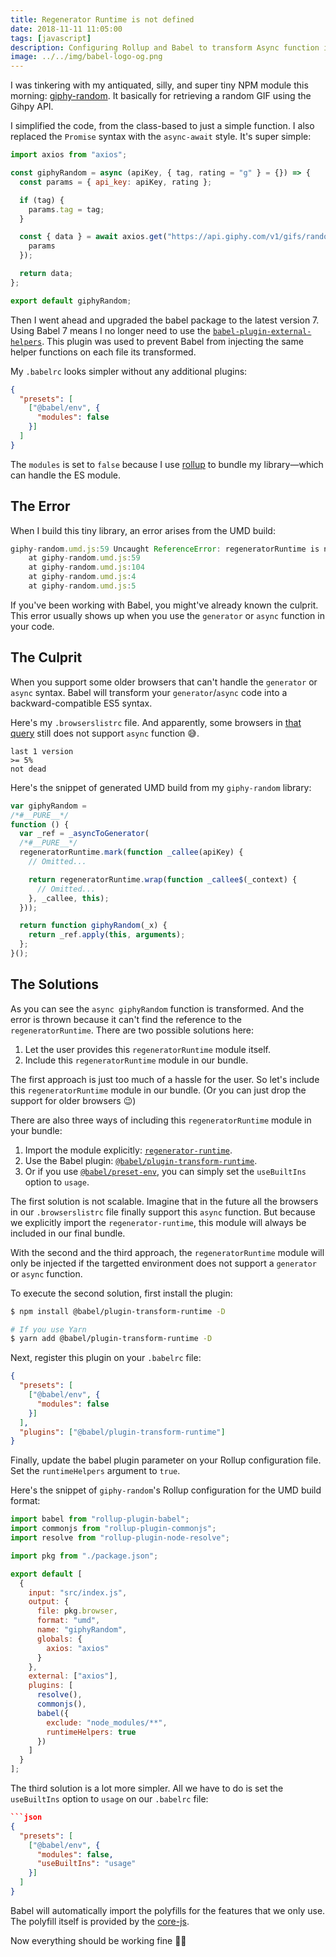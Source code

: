 ```yaml
---
title: Regenerator Runtime is not defined
date: 2018-11-11 11:05:00
tags: [javascript]
description: Configuring Rollup and Babel to transform Async function into a backward compatible ES5 code.
image: ../../img/babel-logo-og.png
---
```

I was tinkering with my antiquated, silly, and super tiny NPM module this morning: [giphy-random](https://github.com/risan/giphy-random). It basically for retrieving a random GIF using the Gihpy API.

I simplified the code, from the class-based to just a simple function. I also replaced the `Promise` syntax with the `async-await` style. It's super simple:

```js
import axios from "axios";

const giphyRandom = async (apiKey, { tag, rating = "g" } = {}) => {
  const params = { api_key: apiKey, rating };

  if (tag) {
    params.tag = tag;
  }

  const { data } = await axios.get("https://api.giphy.com/v1/gifs/random", {
    params
  });

  return data;
};

export default giphyRandom;
```

Then I went ahead and upgraded the babel package to the latest version 7. Using Babel 7 means I no longer need to use the [`babel-plugin-external-helpers`](https://www.npmjs.com/package/babel-plugin-external-helpers). This plugin was used to prevent Babel from injecting the same helper functions on each file its transformed.

My `.babelrc` looks simpler without any additional plugins:

```json
{
  "presets": [
    ["@babel/env", {
      "modules": false
    }]
  ]
}
```

The `modules` is set to `false` because I use [rollup](https://rollupjs.org/) to bundle my library—which can handle the ES module.

## The Error

When I build this tiny library, an error arises from the UMD build:

```js
giphy-random.umd.js:59 Uncaught ReferenceError: regeneratorRuntime is not defined
    at giphy-random.umd.js:59
    at giphy-random.umd.js:104
    at giphy-random.umd.js:4
    at giphy-random.umd.js:5
```

If you've been working with Babel, you might've already known the culprit. This error usually shows up when you use the `generator` or `async` function in your code.

## The Culprit

When you support some older browsers that can't handle the `generator` or `async` syntax. Babel will transform your `generator`/`async` code into a backward-compatible ES5 syntax.

Here's my `.browserslistrc` file. And apparently, some browsers in [that query](https://browserl.ist/?q=last+1+version%2C+%3E%3D+5%25%2C+not+dead) still does not support `async` function 😅.

```
last 1 version
>= 5%
not dead
```

Here's the snippet of generated UMD build from my `giphy-random` library:

```js
var giphyRandom =
/*#__PURE__*/
function () {
  var _ref = _asyncToGenerator(
  /*#__PURE__*/
  regeneratorRuntime.mark(function _callee(apiKey) {
    // Omitted...

    return regeneratorRuntime.wrap(function _callee$(_context) {
      // Omitted...
    }, _callee, this);
  }));

  return function giphyRandom(_x) {
    return _ref.apply(this, arguments);
  };
}();
```

## The Solutions

As you can see the `async giphyRandom` function is transformed. And the error is thrown because it can't find the reference to the `regeneratorRuntime`. There are two possible solutions here:

1. Let the user provides this `regeneratorRuntime` module itself.
2. Include this `regeneratorRuntime` module in our bundle.

The first approach is just too much of a hassle for the user. So let's include this `regeneratorRuntime` module in our bundle. (Or you can just drop the support for older browsers 😉)

There are also three ways of including this `regeneratorRuntime` module in your bundle:

1. Import the module explicitly: [`regenerator-runtime`](https://github.com/facebook/regenerator/tree/master/packages/regenerator-runtime).
2. Use the Babel plugin: [`@babel/plugin-transform-runtime`](https://babeljs.io/docs/en/babel-plugin-transform-runtime).
3. Or if you use [`@babel/preset-env`](https://babeljs.io/docs/en/babel-preset-env#usebuiltins), you can simply set the `useBuiltIns` option to `usage`.

The first solution is not scalable. Imagine that in the future all the browsers in our `.browserslistrc` file finally support this `async` function. But because we explicitly import the `regenerator-runtime`, this module will always be included in our final bundle.

With the second and the third approach, the `regeneratorRuntime` module will only be injected if the targetted environment does not support a `generator` or `async` function.

To execute the second solution, first install the plugin:

```bash
$ npm install @babel/plugin-transform-runtime -D

# If you use Yarn
$ yarn add @babel/plugin-transform-runtime -D
```

Next, register this plugin on your `.babelrc` file:

```json
{
  "presets": [
    ["@babel/env", {
      "modules": false
    }]
  ],
  "plugins": ["@babel/plugin-transform-runtime"]
}
```
Finally, update the babel plugin parameter on your Rollup configuration file. Set the `runtimeHelpers` argument to `true`.

Here's the snippet of `giphy-random`'s Rollup configuration for the UMD build format:

```js
import babel from "rollup-plugin-babel";
import commonjs from "rollup-plugin-commonjs";
import resolve from "rollup-plugin-node-resolve";

import pkg from "./package.json";

export default [
  {
    input: "src/index.js",
    output: {
      file: pkg.browser,
      format: "umd",
      name: "giphyRandom",
      globals: {
        axios: "axios"
      }
    },
    external: ["axios"],
    plugins: [
      resolve(),
      commonjs(),
      babel({
        exclude: "node_modules/**",
        runtimeHelpers: true
      })
    ]
  }
];
```

The third solution is a lot more simpler. All we have to do is set the `useBuiltIns` option to `usage` on our `.babelrc` file:

```json
```json
{
  "presets": [
    ["@babel/env", {
      "modules": false,
      "useBuiltIns": "usage"
    }]
  ]
}
```

Babel will automatically import the polyfills for the features that we only use. The polyfill itself is provided by the [core-js](https://github.com/zloirock/core-js).

Now everything should be working fine 👌🏻
